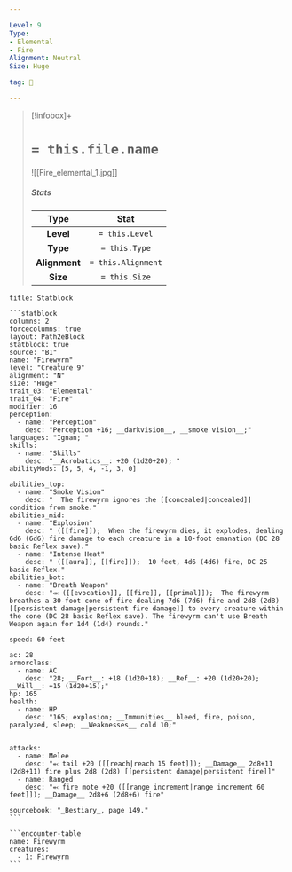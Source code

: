```yaml
---

Level: 9
Type:
- Elemental
- Fire
Alignment: Neutral
Size: Huge

tag: 👹

---
```


> [!infobox]+
> #  `= this.file.name`
> ![[Fire_elemental_1.jpg]]
> ##### Stats
> Type | Stat |
> :---:|:---:|
> **Level** | `= this.Level` |
> **Type** | `= this.Type` |
> **Alignment** | `= this.Alignment` |
> **Size** | `= this.Size` |



````ad-info
title: Statblock

```statblock
columns: 2
forcecolumns: true
layout: Path2eBlock
statblock: true
source: "B1"
name: "Firewyrm"
level: "Creature 9"
alignment: "N"
size: "Huge"
trait_03: "Elemental"
trait_04: "Fire"
modifier: 16
perception:
  - name: "Perception"
    desc: "Perception +16; __darkvision__, __smoke vision__;"
languages: "Ignan; "
skills:
  - name: "Skills"
    desc: "__Acrobatics__: +20 (1d20+20); "
abilityMods: [5, 5, 4, -1, 3, 0]

abilities_top:
  - name: "Smoke Vision"
    desc: "  The firewyrm ignores the [[concealed|concealed]] condition from smoke."
abilities_mid:
  - name: "Explosion"
    desc: " ([[fire]]);  When the firewyrm dies, it explodes, dealing 6d6 (6d6) fire damage to each creature in a 10-foot emanation (DC 28 basic Reflex save)."
  - name: "Intense Heat"
    desc: " ([[aura]], [[fire]]);  10 feet, 4d6 (4d6) fire, DC 25 basic Reflex."
abilities_bot:
  - name: "Breath Weapon"
    desc: "⬺ ([[evocation]], [[fire]], [[primal]]);  The firewyrm breathes a 30-foot cone of fire dealing 7d6 (7d6) fire and 2d8 (2d8) [[persistent damage|persistent fire damage]] to every creature within the cone (DC 28 basic Reflex save). The firewyrm can't use Breath Weapon again for 1d4 (1d4) rounds."

speed: 60 feet

ac: 28
armorclass:
  - name: AC
    desc: "28; __Fort__: +18 (1d20+18); __Ref__: +20 (1d20+20); __Will__: +15 (1d20+15);"
hp: 165
health:
  - name: HP
    desc: "165; explosion; __Immunities__ bleed, fire, poison, paralyzed, sleep; __Weaknesses__ cold 10;"


attacks:
  - name: Melee
    desc: "⬻ tail +20 ([[reach|reach 15 feet]]); __Damage__ 2d8+11 (2d8+11) fire plus 2d8 (2d8) [[persistent damage|persistent fire]]"
  - name: Ranged
    desc: "⬻ fire mote +20 ([[range increment|range increment 60 feet]]); __Damage__ 2d8+6 (2d8+6) fire"

sourcebook: "_Bestiary_, page 149."
```

```encounter-table
name: Firewyrm
creatures:
  - 1: Firewyrm
```

````


